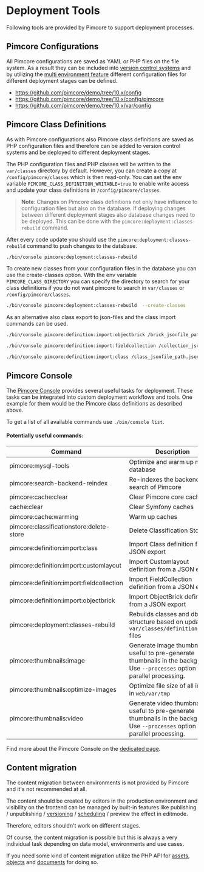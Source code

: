 # Deployment Tools

Following tools are provided by Pimcore to support deployment processes. 

## Pimcore Configurations

All Pimcore configurations are saved as YAML or PHP files on the file system. As a result they can be included into 
[version control systems](./01_Version_Control_Systems.md) and by utilizing the 
[multi environment feature](03_Configuration_Environments.md) different configuration files for different deployment stages 
can be defined. 

* <https://github.com/pimcore/demo/tree/10.x/config> 
* <https://github.com/pimcore/demo/tree/10.x/config/pimcore>
* <https://github.com/pimcore/demo/tree/10.x/var/config>


## Pimcore Class Definitions

As with Pimcore configurations also Pimcore class definitions are saved as PHP configuration files and therefore can 
be added to version control systems and be deployed to different deployment stages. 

The PHP configuration files and PHP classes will be written to the `var/classes` directory by default. However, you can create a copy
at `/config/pimcore/classes` which is then read-only. 
You can set the env variable `PIMCORE_CLASS_DEFINITION_WRITABLE=true` to 
enable write access and update your class definitions in `/config/pimcore/classes`.

> **Note**: Changes on Pimcore class definitions not only have influence to configuration files but also on the database. 
> If deploying changes between different deployment stages also database changes need to be deployed. This can be done
> with the `pimcore:deployment:classes-rebuild` command. 


After every code update you should use the `pimcore:deployment:classes-rebuild` command to push changes to the database.
 
```bash
./bin/console pimcore:deployment:classes-rebuild
```

To create new classes from your configuration files in the database you can use the create-classes option. With the env variable `PIMCORE_CLASS_DIRECTORY` you can specify the directory to search for your class definitions if you do not want pimcore to search in `var/classes` or `/config/pimcore/classes`.

```bash
./bin/console pimcore:deployment:classes-rebuild  --create-classes
```

As an alternative also class export to json-files and the class import commands can be used. 

```bash
./bin/console pimcore:definition:import:objectbrick /brick_jsonfile_path.json

./bin/console pimcore:definition:import:fieldcollection /collection_jsonfile_path.json

./bin/console pimcore:definition:import:class /class_jsonfile_path.json
```


## Pimcore Console

The [Pimcore Console](../19_Development_Tools_and_Details/11_Console_CLI.md) provides several useful tasks for deployment. 
 These tasks can be integrated into custom deployment workflows and tools. One example for them would be the Pimcore
 class definitions as described above. 

To get a list of all available commands use `./bin/console list`. 

#### Potentially useful commands:

| Command                                              | Description                                                                                     |
|------------------------------------------------------|-------------------------------------------------------------------------------------------------|
| pimcore:mysql-tools                                  | Optimize and warm up mysql database                                                              |
| pimcore:search-backend-reindex                       | Re-indexes the backend search of Pimcore                                                        |
| pimcore:cache:clear                                  | Clear Pimcore core caches                                                                                    |
| cache:clear                                          | Clear Symfony caches                                                                                    |
| pimcore:cache:warming                                | Warm up caches                                                                                  |
| pimcore:classificationstore:delete-store                     | Delete Classification Store                                                                     |
| pimcore:definition:import:class                      | Import Class definition from a JSON export                                                      |
| pimcore:definition:import:customlayout               | Import Customlayout definition from a JSON export                                               |
| pimcore:definition:import:fieldcollection            | Import FieldCollection definition from a JSON export                                            |
| pimcore:definition:import:objectbrick                | Import ObjectBrick definition from a JSON export                                                |
| pimcore:deployment:classes-rebuild                   | Rebuilds classes and db structure based on updated `var/classes/definition_*.php` files |
| pimcore:thumbnails:image                             | Generate image thumbnails, useful to pre-generate thumbnails in the background. Use `--processes` option for parallel processing.                   |
| pimcore:thumbnails:optimize-images                   | Optimize file size of all images in `web/var/tmp`                       |
| pimcore:thumbnails:video                             | Generate video thumbnails, useful to pre-generate thumbnails in the background. Use `--processes` option for parallel processing.                   |

Find more about the Pimcore Console on the [dedicated page](../19_Development_Tools_and_Details/11_Console_CLI.md).


## Content migration

The content migration between environments is not provided by Pimcore and it's not recommended at all.
 
The content should be created by editors in the production environment and visibility on the frontend can be managed 
by built-in features like publishing / unpublishing / [versioning](../18_Tools_and_Features/01_Versioning.md) / 
[scheduling](../18_Tools_and_Features/03_Scheduling.md) / preview the effect in editmode.

Therefore, editors shouldn't work on different stages. 

Of course, the content migration is possible but this is always a very individual task depending on data model, environments 
and use cases. 
 
If you need some kind of content migration utilize the PHP API for [assets](../04_Assets/01_Working_with_PHP_API.md), 
[objects](../05_Objects/03_Working_with_PHP_API.md) and [documents](../03_Documents/09_Working_with_PHP_API.md) for doing so. 
